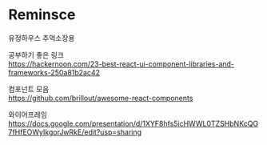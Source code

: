 # Reminsce
유정하우스 추억소장용

공부하기 좋은 링크  
https://hackernoon.com/23-best-react-ui-component-libraries-and-frameworks-250a81b2ac42


컴포넌트 모음  
https://github.com/brillout/awesome-react-components
  
와이어프레임  
https://docs.google.com/presentation/d/1XYF8hfs5icHWWL0TZSHbNKcQG7fHfEOWyIkgorJwRkE/edit?usp=sharing
